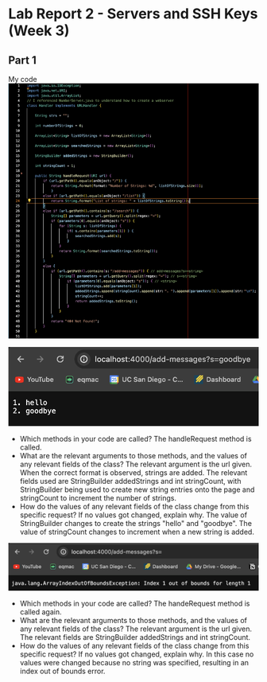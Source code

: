 # Lab Report 2 - Servers and SSH Keys (Week 3)

## Part 1

My code 
![Image](code.png) 

![Image](stringserver1.png)
- Which methods in your code are called? The handleRequest method is called.
- What are the relevant arguments to those methods, and the values of any relevant fields of the class? The relevant argument is the url given. When the correct format is observed, strings are added. The relevant fields used are StringBuilder addedStrings and int stringCount, with StringBuilder being used to create new string entries onto the page and stringCount to increment the number of strings.
- How do the values of any relevant fields of the class change from this specific request? If no values got changed, explain why. The value of StringBuilder changes to create the strings "hello" and "goodbye". The value of stringCount changes to increment when a new string is added.

![Image](stringserver2.png) 
- Which methods in your code are called? The handeRequest method is called again.
- What are the relevant arguments to those methods, and the values of any relevant fields of the class? The relevant argument is the url given. The relevant fields are StringBuilder addedStrings and int stringCount.
- How do the values of any relevant fields of the class change from this specific request? If no values got changed, explain why. In this case no values were changed because no string was specified, resulting in an index out of bounds error.
